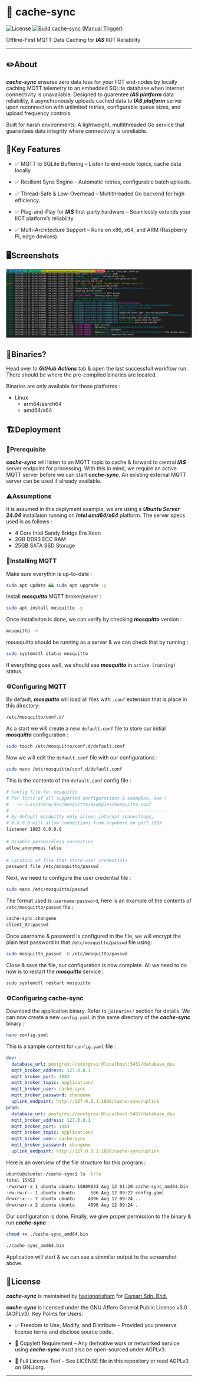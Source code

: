 # 📒 cache-sync

[![License](https://img.shields.io/badge/license-AGPLv3-blue.svg)](LICENSE)
[![Build cache-sync (Manual Trigger)](https://github.com/haziqnorisham/cache-sync/actions/workflows/build-go.yml/badge.svg)](https://github.com/haziqnorisham/cache-sync/actions/workflows/build-go.yml)

Offline-First MQTT Data Caching for __*IAS*__ IIOT Reliability

---

## ✏️About

__*cache-sync*__ ensures zero data loss for your IIOT end-nodes by locally caching MQTT telemetry to an embedded SQLite database when internet connectivity is unavailable. Designed to guarentee __*IAS platform*__ data reliability, it asynchronously uploads cached data to __*IAS platform*__ server upon reconnection with unlimited retries, configurable queue sizes, and upload frequency controls.

Built for harsh environments: A lightweight, multithreaded Go service that guarantees data integrity where connectivity is unreliable.

## 🔑Key Features

- ✅ MQTT to SQLite Buffering – Listen to  end-node topics, cache data locally.
 
- ✅ Resilient Sync Engine – Automatic retries, configurable batch uploads.

- ✅ Thread-Safe & Low-Overhead – Multithreaded Go backend for high efficiency.

- ✅ Plug-and-Play for __*IAS*__ first-party hardware – Seamlessly extends your IIOT platform’s reliability

- ✅ Multi-Architecture Support – Runs on x86, x64, and ARM (Raspberry Pi, edge devices).

## 🖥️Screenshots

![alt text](cache-sync-console.png)

## 💽Binaries?

Head over to __*GitHub Actions*__ tab & open the last successfull workflow run. There should be where the pre-compiled binaries are located.

Binaries are only available for these platforms :
 - Linux
    - arm64/aarch64
    - amd64/x64

## 🏗️Deployment

### 🔧Prerequisite

__*cache-sync*__ will listen to an MQTT topic to cache & forward to central __*IAS*__ server endpoint for processing. With this in mind, we require an active MQTT server before we can start __*cache-sync*__. An existing external MQTT server can be used if already available.

### ⚠️Assumptions

It is assumed in this deplyment example, we are using a __*Ubuntu Server 24.04*__ installaion running on __*Intel amd64/x64*__ platform. The server specs used is as follows :

- 4 Core Intel Sandy Bridge Era Xeon
- 2GB DDR3 ECC RAM
- 25GB SATA SSD Storage

### 🔧Installing MQTT

Make sure everythin is up-to-date :
    
```bash
sudo apt update && sudo apt upgrade -y
```

Install __*mosquitto*__ MQTT broker/server :

```bash
sudo apt install mosquitto -y
```

Once installaiton is done, we can verify by checking __*mosquitto*__ version :

```bash
mosquitto -v
```

mousquitto should be running as a server & we can check that by running :

```bash
sudo systemctl status mosquitto
```

If everything goes well, we should see __*mosquitto*__ in ```active (running)``` status.

### ⚙️Configuring MQTT

By default, __*mosquitto*__ will load all files with ```.conf``` extension that is place in this directory: 

```bash
/etc/mosquitto/conf.d/
```

As a start we will create a new ```default.conf``` file to store our initial __*mosquitto*__ configuration :

```bash
sudo touch /etc/mosquitto/conf.d/default.conf
```

Now we will edit the ```default.conf``` file with our configurations :

```bash
sudo nano /etc/mosquitto/conf.d/default.conf
```

This is the contents of the ```default.conf``` config file : 

```bash
# Config file for mosquitto
# For lists of all supported configurations & examples, see :
#   -> /usr/share/doc/mosquitto/examples/mosquitto.conf
# -----------------------------------------------------------
# By default mosquitty only allows internal connections,
# 0.0.0.0 will allow connections from anywhere on port 1883
listener 1883 0.0.0.0

# Disable passwordless connection
allow_anonymous false

# Location of file that store user credentials
password_file /etc/mosquitto/passwd
```

Next, we need to configure the user credential file : 

```bash
sudo nano /etc/mosquitto/passwd
```

The format used is ```username:password```, here is an example of the contents of ```/etc/mosquitto/passwd``` file : 

```bash
cache-sync:changeme
client_02:passwd
```

Once username & password is configured in the file, we will encrypt the plain text password in that ```/etc/mosquitto/passwd``` file using:

```bash
sudo mosquitto_passwd -U /etc/mosquitto/passwd
```

Close & save the file, our configuration is now complete. All we need to do now is to restart the __*mosquitto*__ service :

```bash
sudo systemctl restart mosquitto
```

### ⚙️Configuring cache-sync

Download the application binary. Refer to ```💽Binaries?``` section for details. We can now create a new ```config.yaml``` in the same directory of the __*cache-sync*__ binary :

```bash
nano config.yaml
```

This is a sample content for ```config.yaml``` file :

```yaml
dev:
  database_url: postgres://postgres:@localhost:5432/database_dev
  mqtt_broker_address: 127.0.0.1
  mqtt_broker_port: 1883
  mqtt_broker_topic: application/
  mqtt_broker_user: cache-sync
  mqtt_broker_password: changeme
  uplink_endpoint: http://127.0.0.1:1880/cache-sync/uplink
prod:
  database_url: postgres://postgres:@localhost:5432/database_dev
  mqtt_broker_address: 127.0.0.1
  mqtt_broker_port: 1883
  mqtt_broker_topic: application/
  mqtt_broker_user: cache-sync
  mqtt_broker_password: changeme
  uplink_endpoint: http://127.0.0.1:1880/cache-sync/uplink
```

Here is an overview of the file structure for this program :

```bash
ubuntu@ubuntu:~/cache-sync$ ls -lrta
total 15452
-rwxrwxr-x 1 ubuntu ubuntu 15809833 Aug 12 01:20 cache-sync_amd64.bin
-rw-rw-r-- 1 ubuntu ubuntu      586 Aug 12 09:22 config.yaml
drwxr-x--- 7 ubuntu ubuntu     4096 Aug 12 09:24 ..
drwxrwxr-x 2 ubuntu ubuntu     4096 Aug 12 09:24 .
```

Our configuration is done. Finally, we give proper permission to the binary & run __*cache-sync*__ :

```bash
chmod +x ./cache-sync_amd64.bin
```
```bash
./cache-sync_amd64.bin
```

Application will start & we can see a simmilar output to the screenshot above.

## 📜License

__*cache-sync*__ is maintained by [haziqnorisham](https://github.com/haziqnorisham) for [Camart Sdn. Bhd.](https://camartcctv.com)

__*cache-sync*__ is licensed under the GNU Affero General Public License v3.0 (AGPLv3).
Key Points for Users:

- ✅ Freedom to Use, Modify, and Distribute – Provided you preserve license terms and disclose source code.

- 📜 Copyleft Requirement – Any derivative work or networked service using __*cache-sync*__ must also be open-sourced under AGPLv3.

- 🔗 Full License Text – See LICENSE file in this repository or read AGPLv3 on GNU.org.

---